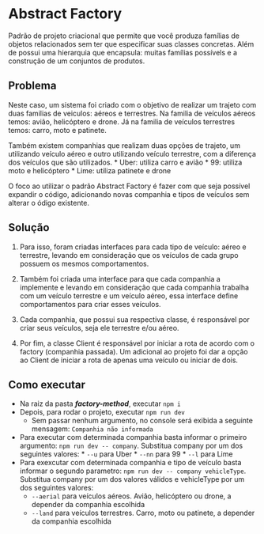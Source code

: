 # Abstract Factory 

Padrão de projeto criacional que permite que você produza famílias de objetos relacionados sem ter que especificar suas classes concretas. Além de possui uma hierarquia que encapsula: muitas famílias possívels e a construção de um conjuntos de produtos.

## Problema

Neste caso, um sistema foi criado com o objetivo de realizar um trajeto com duas familias de veiculos: aéreos e terrestres.
Na familia de veículos aéreos temos: avião, helicóptero e drone. Já na familia de veículos terrestres temos: carro, moto e patinete.

Também existem companhias que realizam duas opções de trajeto, um utilizando veículo aéreo e outro utilizando veículo terrestre, com a diferença dos veículos que são utilizados.
    * Uber: utiliza carro e avião
    * 99: utiliza moto e helicóptero 
    * Lime: utiliza patinete e drone

O foco ao utilizar o padrão Abstract Factory é fazer com que seja possível expandir o código, adicionando novas companhia e tipos de veículos sem alterar o ódigo existente.

## Solução

1. Para isso, foram criadas interfaces para cada tipo de veículo: aéreo e terrestre, levando em consideração que os veículos de cada grupo possuem os mesmos comportamentos.

2. Também foi criada uma interface para que cada companhia a implemente e levando em consideração que cada companhia trabalha com um veículo terrestre e um veículo aéreo, essa interface define comportamentos para criar esses veículos.

3. Cada companhia, que possui sua respectiva classe, é responsável por criar seus veículos, seja ele terrestre e/ou aéreo.

4. Por fim, a classe Client é responsável por iniciar a rota de acordo com o factory (companhia passada). Um adicional ao projeto foi dar a opção ao Client de iniciar a rota de apenas uma veículo ou iniciar de dois.


## Como executar

* Na raiz da pasta ***factory-method***, executar `npm i`
* Depois, para rodar o projeto, executar `npm run dev`
    * Sem passar nenhum argumento, no console será exibida a seguinte mensagem: `Companhia não informada`
* Para executar com determinada companhia basta informar o primeiro argumento: `npm run dev -- company`. Substitua company por um dos seguintes valores:
        * `--u` para Uber
        * `--nn` para 99
        * `--l` para Lime
* Para exexcutar com determinada companhia e tipo de veículo basta informar o segundo parametro: `npm run dev -- company vehicleType`. Substitua company por um dos valores válidos e vehicleType por um dos seguintes valores:
    * `--aerial` para veículos aéreos. Avião, helicóptero ou drone, a depender da companhia escolhida
    * `--land` para veículos terrestres. Carro, moto ou patinete, a depender da companhia escolhida